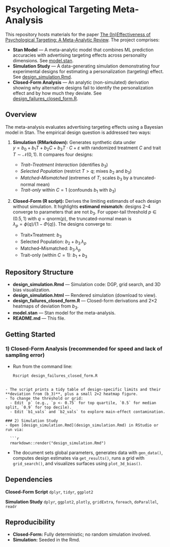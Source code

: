 # Psychological Targeting Meta-Analysis
This repository hosts materials for the paper [The (In)Effectiveness of Psychological Targeting: A Meta-Analytic Review](https://doi.org/10.1002/mar.70073). The project comprises:

- **Stan Model** — A meta-analytic model that combines ML prediction accuracies with advertising targeting effects across personality dimensions. See [model.stan](model.stan).
- **Simulation Study** — A data-generating simulation demonstrating four experimental designs for estimating a personalization (targeting) effect. See [design_simulation.Rmd](design_simulation.Rmd).
- **Closed-Form Analysis** — An analytic (non-simulated) derivation showing why alternative designs fail to identify the personalization effect and by how much they deviate. See [design_failures_closed_form.R](design_failures_closed_form.R).

## Overview
The meta-analysis evaluates advertising targeting effects using a Bayesian model in Stan. The empirical design question is addressed two ways:

1. **Simulation (RMarkdown):** Generates synthetic data under  
   $y=b_0+b_1T+b_2C+b_3T\cdot C+\varepsilon$ with randomized treatment $C$ and trait $T\sim\mathcal N(0,1)$. It compares four designs:
   - *Trait–Treatment Interaction* (identifies $b_3$)
   - *Selected Population* (restrict $T>q$; mixes $b_2$ and $b_3$)
   - *Matched–Mismatched* (extremes of $T$; scales $b_3$ by a truncated-normal mean)
   - *Trait-only* within $C=1$ (confounds $b_1$ with $b_3$)

2. **Closed-Form (R script):** Derives the limiting estimands of each design without simulation. It highlights **estimand mismatch**: designs 2–4 converge to parameters that are not $b_3$. For upper-tail threshold $p\in(0.5,1)$ with $q=\mathrm{qnorm}(p)$, the truncated-normal mean is  
   $\lambda_p=\phi(q)/\{1-\Phi(q)\}$. The designs converge to:
   - Trait×Treatment: $b_3$
   - Selected Population: $b_2 + b_3\,\lambda_p$
   - Matched–Mismatched: $b_3\,\lambda_p$
   - Trait-only (within $C=1$): $b_1 + b_3$

## Repository Structure
- **design_simulation.Rmd** — Simulation code: DGP, grid search, and 3D bias visualization.
- **design_simulation.html** — Rendered simulation (download to view).
- **design_failures_closed_form.R** — Closed-form derivations and 2×2 heatmaps of deviation from $b_3$.
- **model.stan** — Stan model for the meta-analysis.
- **README.md** — This file.

## Getting Started
### 1) Closed-Form Analysis (recommended for speed and lack of sampling error)
- Run from the command line:
  ```bash
  Rscript design_failures_closed_form.R
```

- The script prints a tidy table of design-specific limits and their **deviation from (b_3)**, plus a small 2×2 heatmap figure.
- To change the threshold or grid:
  - Edit `p` (e.g., `p <- 0.75` for top quartile, `0.5` for median split, `0.9` for top decile).
  - Edit `b1_vals` and `b2_vals` to explore main-effect contamination.

### 2) Simulation Study
- Open [design_simulation.Rmd](design_simulation.Rmd) in RStudio or run via:

  ```r
  rmarkdown::render("design_simulation.Rmd")
  ```
- The document sets global parameters, generates data with `gen_data()`, computes design estimates via `get_results()`, runs a grid with `grid_search()`, and visualizes surfaces using `plot_3d_bias()`.

## Dependencies
**Closed-Form Script**
`dplyr`, `tidyr`, `ggplot2`

**Simulation Study**
`dplyr`, `ggplot2`, `plotly`, `gridExtra`, `foreach`, `doParallel`, `readr`

## Reproducibility
- **Closed-Form:** Fully deterministic; no random simulation involved.
- **Simulation:** Seeded in the Rmd.
